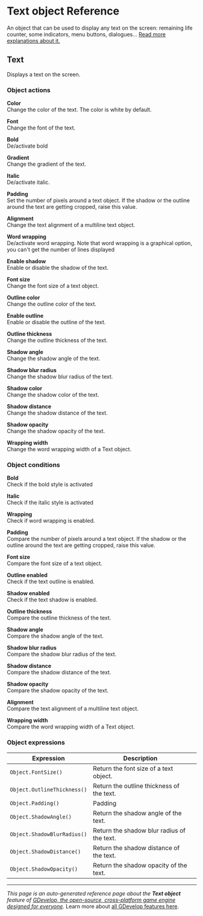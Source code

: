 # Text object Reference

An object that can be used to display any text on the screen: remaining life counter, some indicators, menu buttons, dialogues... [Read more explanations about it.](/gdevelop5/objects/text)



## Text 

Displays a text on the screen. 

### Object actions

**Color**  
Change the color of the text. The color is white by default.

**Font**  
Change the font of the text.

**Bold**  
De/activate bold

**Gradient**  
Change the gradient of the text.

**Italic**  
De/activate italic.

**Padding**  
Set the number of pixels around a text object. If the shadow or the outline around the text are getting cropped, raise this value.

**Alignment**  
Change the text alignment of a multiline text object.

**Word wrapping**  
De/activate word wrapping. Note that word wrapping is a graphical option,  
you can't get the number of lines displayed

**Enable shadow**  
Enable or disable the shadow of the text.

**Font size**  
Change the font size of a text object.

**Outline color**  
Change the outline color of the text.

**Enable outline**  
Enable or disable the outline of the text.

**Outline thickness**  
Change the outline thickness of the text.

**Shadow angle**  
Change the shadow angle of the text.

**Shadow blur radius**  
Change the shadow blur radius of the text.

**Shadow color**  
Change the shadow color of the text.

**Shadow distance**  
Change the shadow distance of the text.

**Shadow opacity**  
Change the shadow opacity of the text.

**Wrapping width**  
Change the word wrapping width of a Text object.

### Object conditions

**Bold**  
Check if the bold style is activated

**Italic**  
Check if the italic style is activated

**Wrapping**  
Check if word wrapping is enabled.

**Padding**  
Compare the number of pixels around a text object. If the shadow or the outline around the text are getting cropped, raise this value.

**Font size**  
Compare the font size of a text object.

**Outline enabled**  
Check if the text outline is enabled.

**Shadow enabled**  
Check if the text shadow is enabled.

**Outline thickness**  
Compare the outline thickness of the text.

**Shadow angle**  
Compare the shadow angle of the text.

**Shadow blur radius**  
Compare the shadow blur radius of the text.

**Shadow distance**  
Compare the shadow distance of the text.

**Shadow opacity**  
Compare the shadow opacity of the text.

**Alignment**  
Compare the text alignment of a multiline text object.

**Wrapping width**  
Compare the word wrapping width of a Text object.

### Object expressions

| Expression | Description |  |
|-----|-----|-----|
| `Object.FontSize()` | Return the font size of a text object. ||
| `Object.OutlineThickness()` | Return the outline thickness of the text. ||
| `Object.Padding()` | Padding ||
| `Object.ShadowAngle()` | Return the shadow angle of the text. ||
| `Object.ShadowBlurRadius()` | Return the shadow blur radius of the text. ||
| `Object.ShadowDistance()` | Return the shadow distance of the text. ||
| `Object.ShadowOpacity()` | Return the shadow opacity of the text. ||

---
*This page is an auto-generated reference page about the **Text object** feature of [GDevelop, the open-source, cross-platform game engine designed for everyone](https://gdevelop.io/).* Learn more about [all GDevelop features here](/gdevelop5/all-features).